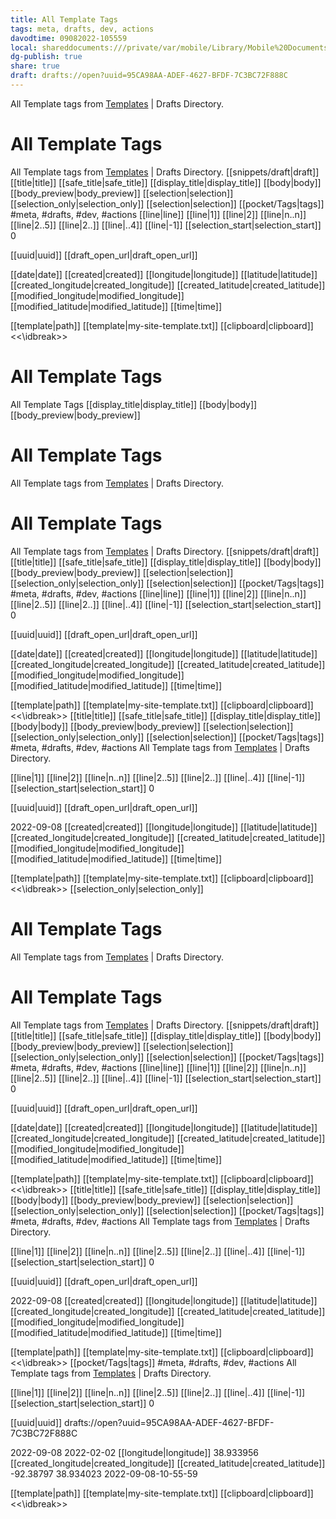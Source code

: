 ```yaml
---
title: All Template Tags
tags: meta, drafts, dev, actions
davodtime: 09082022-105559
local: shareddocuments:///private/var/mobile/Library/Mobile%20Documents/iCloud~md~obsidian/Documents/OBSHIDDIAN/drafts/95CA98AA-ADEF-4627-BFDF-7C3BC72F888C.md
dg-publish: true
share: true
draft: drafts://open?uuid=95CA98AA-ADEF-4627-BFDF-7C3BC72F888C
---
```

All Template tags from [Templates](https://docs.getdrafts.com/docs/actions/templates) | Drafts Directory.
# All Template Tags
All Template tags from [Templates](https://docs.getdrafts.com/docs/actions/templates) | Drafts Directory.
[[snippets/draft|draft]]
[[title|title]]
[[safe_title|safe_title]]
[[display_title|display_title]]
[[body|body]]
[[body_preview|body_preview]]
[[selection|selection]]
[[selection_only|selection_only]]
[[selection|selection]]
[[pocket/Tags|tags]]
#meta, #drafts, #dev, #actions
[[line|line]]
[[line|1]]
[[line|2]]
[[line|n..n]]
[[line|2..5]]
[[line|2..]]
[[line|..4]]
[[line|-1]]
[[selection_start|selection_start]]
0

[[uuid|uuid]]
[[draft_open_url|draft_open_url]]

[[date|date]]
[[created|created]]
[[longitude|longitude]]
[[latitude|latitude]]
[[created_longitude|created_longitude]]
[[created_latitude|created_latitude]]
[[modified_longitude|modified_longitude]]
[[modified_latitude|modified_latitude]]
[[time|time]]

[[template|path]]
[[template|my-site-template.txt]]
[[clipboard|clipboard]]
<<\idbreak>>
# All Template Tags
All Template Tags
[[display_title|display_title]]
[[body|body]]
[[body_preview|body_preview]]
# All Template Tags
All Template tags from [Templates](https://docs.getdrafts.com/docs/actions/templates) | Drafts Directory.
# All Template Tags
All Template tags from [Templates](https://docs.getdrafts.com/docs/actions/templates) | Drafts Directory.
[[snippets/draft|draft]]
[[title|title]]
[[safe_title|safe_title]]
[[display_title|display_title]]
[[body|body]]
[[body_preview|body_preview]]
[[selection|selection]]
[[selection_only|selection_only]]
[[selection|selection]]
[[pocket/Tags|tags]]
#meta, #drafts, #dev, #actions
[[line|line]]
[[line|1]]
[[line|2]]
[[line|n..n]]
[[line|2..5]]
[[line|2..]]
[[line|..4]]
[[line|-1]]
[[selection_start|selection_start]]
0

[[uuid|uuid]]
[[draft_open_url|draft_open_url]]

[[date|date]]
[[created|created]]
[[longitude|longitude]]
[[latitude|latitude]]
[[created_longitude|created_longitude]]
[[created_latitude|created_latitude]]
[[modified_longitude|modified_longitude]]
[[modified_latitude|modified_latitude]]
[[time|time]]

[[template|path]]
[[template|my-site-template.txt]]
[[clipboard|clipboard]]
<<\idbreak>>
[[title|title]]
[[safe_title|safe_title]]
[[display_title|display_title]]
[[body|body]]
[[body_preview|body_preview]]
[[selection|selection]]
[[selection_only|selection_only]]
[[selection|selection]]
[[pocket/Tags|tags]]
#meta, #drafts, #dev, #actions
All Template tags from [Templates](https://docs.getdrafts.com/docs/actions/templates) | Drafts Directory.

[[line|1]]
[[line|2]]
[[line|n..n]]
[[line|2..5]]
[[line|2..]]
[[line|..4]]
[[line|-1]]
[[selection_start|selection_start]]
0

[[uuid|uuid]]
[[draft_open_url|draft_open_url]]

2022-09-08
[[created|created]]
[[longitude|longitude]]
[[latitude|latitude]]
[[created_longitude|created_longitude]]
[[created_latitude|created_latitude]]
[[modified_longitude|modified_longitude]]
[[modified_latitude|modified_latitude]]
[[time|time]]

[[template|path]]
[[template|my-site-template.txt]]
[[clipboard|clipboard]]
<<\idbreak>>
[[selection_only|selection_only]]
# All Template Tags
All Template tags from [Templates](https://docs.getdrafts.com/docs/actions/templates) | Drafts Directory.
# All Template Tags
All Template tags from [Templates](https://docs.getdrafts.com/docs/actions/templates) | Drafts Directory.
[[snippets/draft|draft]]
[[title|title]]
[[safe_title|safe_title]]
[[display_title|display_title]]
[[body|body]]
[[body_preview|body_preview]]
[[selection|selection]]
[[selection_only|selection_only]]
[[selection|selection]]
[[pocket/Tags|tags]]
#meta, #drafts, #dev, #actions
[[line|line]]
[[line|1]]
[[line|2]]
[[line|n..n]]
[[line|2..5]]
[[line|2..]]
[[line|..4]]
[[line|-1]]
[[selection_start|selection_start]]
0

[[uuid|uuid]]
[[draft_open_url|draft_open_url]]

[[date|date]]
[[created|created]]
[[longitude|longitude]]
[[latitude|latitude]]
[[created_longitude|created_longitude]]
[[created_latitude|created_latitude]]
[[modified_longitude|modified_longitude]]
[[modified_latitude|modified_latitude]]
[[time|time]]

[[template|path]]
[[template|my-site-template.txt]]
[[clipboard|clipboard]]
<<\idbreak>>
[[title|title]]
[[safe_title|safe_title]]
[[display_title|display_title]]
[[body|body]]
[[body_preview|body_preview]]
[[selection|selection]]
[[selection_only|selection_only]]
[[selection|selection]]
[[pocket/Tags|tags]]
#meta, #drafts, #dev, #actions
All Template tags from [Templates](https://docs.getdrafts.com/docs/actions/templates) | Drafts Directory.

[[line|1]]
[[line|2]]
[[line|n..n]]
[[line|2..5]]
[[line|2..]]
[[line|..4]]
[[line|-1]]
[[selection_start|selection_start]]
0

[[uuid|uuid]]
[[draft_open_url|draft_open_url]]

2022-09-08
[[created|created]]
[[longitude|longitude]]
[[latitude|latitude]]
[[created_longitude|created_longitude]]
[[created_latitude|created_latitude]]
[[modified_longitude|modified_longitude]]
[[modified_latitude|modified_latitude]]
[[time|time]]

[[template|path]]
[[template|my-site-template.txt]]
[[clipboard|clipboard]]
<<\idbreak>>
[[pocket/Tags|tags]]
#meta, #drafts, #dev, #actions
All Template tags from [Templates](https://docs.getdrafts.com/docs/actions/templates) | Drafts Directory.

[[line|1]]
[[line|2]]
[[line|n..n]]
[[line|2..5]]
[[line|2..]]
[[line|..4]]
[[line|-1]]
[[selection_start|selection_start]]
0

[[uuid|uuid]]
drafts://open?uuid=95CA98AA-ADEF-4627-BFDF-7C3BC72F888C

2022-09-08
2022-02-02
[[longitude|longitude]]
38.933956
[[created_longitude|created_longitude]]
[[created_latitude|created_latitude]]
-92.38797
38.934023
2022-09-08-10-55-59

[[template|path]]
[[template|my-site-template.txt]]
[[clipboard|clipboard]]
<<\idbreak>>